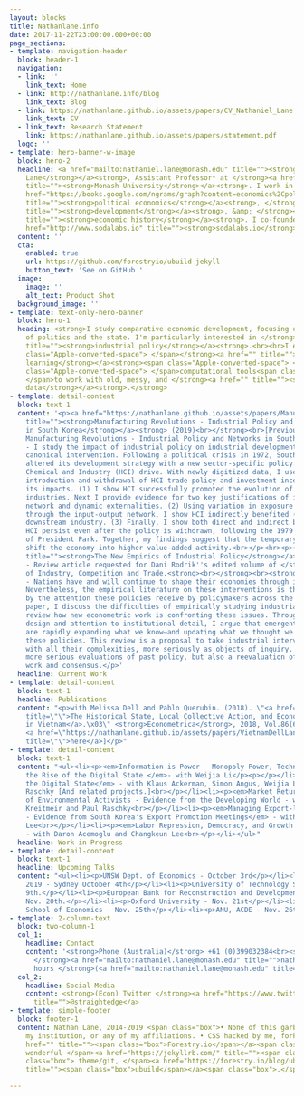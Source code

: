 ```yaml
---
layout: blocks
title: Nathanlane.info
date: 2017-11-22T23:00:00.000+00:00
page_sections:
- template: navigation-header
  block: header-1
  navigation:
  - link: ''
    link_text: Home
  - link: http://nathanlane.info/blog
    link_text: Blog
  - link: https://nathanlane.github.io/assets/papers/CV_Nathaniel_Lane.pdf
    link_text: CV
  - link_text: Research Statement
    link: https://nathanlane.github.io/assets/papers/statement.pdf
  logo: ''
- template: hero-banner-w-image
  block: hero-2
  headline: <a href="mailto:nathaniel.lane@monash.edu" title=""><strong>Dr. Nathan
    Lane</strong></a><strong>, Assistant Professor* at </strong><a href="https://www.monash.edu"
    title=""><strong>Monash University</strong></a><strong>. I work in </strong><a
    href="https://books.google.com/ngrams/graph?content=economics%2Cpolitical+economy&amp;year_start=1776&amp;year_end=2008&amp;corpus=15&amp;smoothing=0&amp;share=&amp;direct_url=t1%B%2Ceconomics%3B%2Cc0%3B.t1%3B%2Cpolitical%20economy%3B%2Cc0"
    title=""><strong>political economics</strong></a><strong>, </strong><a href="http://scholar.harvard.edu/files/shleifer/files/indust_big_push.pdf"
    title=""><strong>development</strong></a><strong>, &amp; </strong><a href="http://eh.net/eha/about/"
    title=""><strong>economic history</strong></a><strong>. I co-founded </strong><a
    href="http://www.sodalabs.io" title=""><strong>sodalabs.io</strong></a><strong>.</strong>
  content: ''
  cta:
    enabled: true
    url: https://github.com/forestryio/ubuild-jekyll
    button_text: 'See on GitHub '
  image:
    image: ''
    alt_text: Product Shot
  background_image: ''
- template: text-only-hero-banner
  block: hero-1
  heading: <strong>I study comparative economic development, focusing on the role
    of politics and the state. I'm particularly interested in </strong><a href=""
    title=""><strong>industrial policy</strong></a><strong>.<br><br>I enjoy using<span
    class="Apple-converted-space"> </span></strong><a href="" title=""><strong>statistical
    learning</strong></a><strong><span class="Apple-converted-space"> </span>and<span
    class="Apple-converted-space"> </span>computational tools<span class="Apple-converted-space">
    </span>to work with old, messy, and </strong><a href="" title=""><strong>unstructured
    data</strong></a><strong>.</strong>
- template: detail-content
  block: text-1
  content: '<p><a href="https://nathanlane.github.io/assets/papers/ManufacturingRevolutions_Lane_Live.pdf"
    title=""><strong>Manufacturing Revolutions - Industrial Policy and Industrialization
    in South Korea</strong></a><strong> (2019)<br></strong><br>[Previously titled:
    Manufacturing Revolutions - Industrial Policy and Networks in South Korea]</p><p><strong><br>Abstract</strong>
    - I study the impact of industrial policy on industrial development through a
    canonical intervention. Following a political crisis in 1972, South Korea dramatically
    altered its development strategy with a new sector-specific policy: the Heavy
    Chemical and Industry (HCI) drive. With newly digitized data, I use the sharp
    introduction and withdrawal of HCI trade policy and investment incentives to study
    its impacts. (1) I show HCI successfully promoted the evolution of directly treated
    industries. Next I provide evidence for two key justifications of industrial policy:
    network and dynamic externalities. (2) Using variation in exposure to policies
    through the input-output network, I show HCI indirectly benefited (non-treated)
    downstream industry. (3) Finally, I show both direct and indirect benefits of
    HCI persist even after the policy is withdrawn, following the 1979 assassination
    of President Park. Together, my findings suggest that the temporary drive helped
    shift the economy into higher value-added activity.<br></p><hr><p><a href="https://nathanlane.github.io/assets/papers/NathanLane_New_Empirics_of_Industrial_Policy_current.pdf"
    title=""><strong>The New Empirics of Industrial Policy</strong></a><strong> (2019)
    - Review article requested for Dani Rodrik''s edited volume of </strong><em>Journal</em>
    of Industry, Competition and Trade.<strong><br></strong><br><strong>Abstract</strong>
    - Nations have and will continue to shape their economies through industrial policy.
    Nevertheless, the empirical literature on these interventions is thin, dwarfed
    by the attention these policies receive by policymakers across the world. In this
    paper, I discuss the difficulties of empirically studying industrial policy, and
    review how new econometric work is confronting these issues. Through careful research
    design and attention to institutional detail, I argue that emergent evaluations
    are rapidly expanding what we know—and updating what we thought we knew—about
    these policies. This review is a proposal to take industrial interventions, along
    with all their complexities, more seriously as objects of inquiry. Doing so requires
    more serious evaluations of past policy, but also a reevaluation of prior empirical
    work and consensus.</p>'
  headline: Current Work
- template: detail-content
  block: text-1
  headline: Publications
  content: "<p>with Melissa Dell and Pablo Querubin. (2018). \"<a href=\"https://doi-org.ezproxy.lib.monash.edu.au/10.3982/ECTA15122\"
    title=\"\">The Historical State, Local Collective Action, and Economic Development
    in Vietnam</a>.\x03\" <strong>Econometrica</strong>, 2018, Vol.86(6), p.2083(39).<br><br>[PDF
    <a href=\"https://nathanlane.github.io/assets/papers/VietnamDellLaneQuerubin.pdf\"
    title=\"\">here</a>]</p>"
- template: detail-content
  block: text-1
  content: "<ul><li><p><em>Information is Power - Monopoly Power, Technology, and
    the Rise of the Digital State </em>- with Weijia Li</p><p></p></li><li><p><em>Mapping
    the Digital State</em> - with Klaus Ackerman, Simon Angus, Weijia Li, and Paul
    Raschky [And related projects.]<br></p></li><li><p><em>Market Returns and Assassinations
    of Environmental Activists - Evidence from the Developing World - with </em>David
    Kreitmeir and Paul Raschky<br></p></li><li><p><em>Managing Export-led Industrialization
    - Evidence from South Korea's Export Promotion Meetings</em> - with Changkeun
    Lee<br></p></li><li><p><em>Labor Repression, Democracy, and Growth in South Korea</em>
    - with Daron Acemoglu and Changkeun Lee<br></p></li></ul>"
  headline: Work in Progress
- template: detail-content
  block: text-1
  headline: Upcoming Talks
  content: "<ul><li><p>UNSW Dept. of Economics - October 3rd</p></li><li><p>OzClio
    2019 - Sydney October 4th</p></li><li><p>University of Technology Sydney - October
    9th.</p></li><li><p>European Bank for Reconstruction and Development (EBRD) -
    Nov. 20th.</p></li><li><p>Oxford University - Nov. 21st</p></li><li><p>ANU, Research
    School of Economics - Nov. 25th</p></li><li><p>ANU, ACDE - Nov. 26th.</p></li></ul>"
- template: 2-column-text
  block: two-column-1
  col_1:
    headline: Contact
    content: '<strong>Phone (Australia)</strong> +61 (0)399032384<br><strong>Email
      </strong><a href="mailto:nathaniel.lane@monash.edu" title="">nathaniel.lane@monash.edu</a><br><strong>Office
      hours </strong>(<a href="mailto:nathaniel.lane@monash.edu" title="">email me</a>) '
  col_2:
    headline: Social Media
    content: <strong>(Econ) Twitter </strong><a href="https://www.twitter.com/straightedge"
      title="">@straightedge</a>
- template: simple-footer
  block: footer-1
  content: Nathan Lane, 2014-2019 <span class="box">• None of this garbage reflects
    my institution, or any of my affiliations. • CSS hacked by me, forked from </span><a
    href="" title=""><span class="box">Forestry.io</span></a><span class="box">'s
    wonderful </span><a href="https://jekyllrb.com/" title=""><span class="box">Jekyll</span></a><span
    class="box"> theme/git, </span><a href="https://forestry.io/blog/ubuild-a-new-theme-for-static-sites-using-blocks/"
    title=""><span class="box">ubuild</span></a><span class="box">.</span>

---
```

